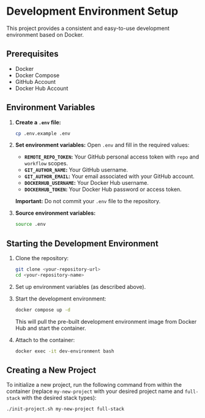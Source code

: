 # Development Environment Setup

This project provides a consistent and easy-to-use development environment based on Docker.

## Prerequisites

*   Docker
*   Docker Compose
*   GitHub Account
*   Docker Hub Account

## Environment Variables

1.  **Create a `.env` file:**

    ```bash
    cp .env.example .env
    ```

2.  **Set environment variables:** Open `.env` and fill in the required values:

    *   **`REMOTE_REPO_TOKEN`:** Your GitHub personal access token with `repo` and `workflow` scopes.
    *   **`GIT_AUTHOR_NAME`:** Your GitHub username.
    *   **`GIT_AUTHOR_EMAIL`:** Your email associated with your GitHub account.
    *   **`DOCKERHUB_USERNAME`:** Your Docker Hub username.
    *   **`DOCKERHUB_TOKEN`:** Your Docker Hub password or access token.

    **Important:** Do not commit your `.env` file to the repository.

3.  **Source environment variables:**

    ```bash
    source .env
    ```

## Starting the Development Environment

1.  Clone the repository:

    ```bash
    git clone <your-repository-url>
    cd <your-repository-name>
    ```

2.  Set up environment variables (as described above).

3.  Start the development environment:

    ```bash
    docker compose up -d
    ```

    This will pull the pre-built development environment image from Docker Hub and start the container.

4.  Attach to the container:

    ```bash
    docker exec -it dev-environment bash
    ```

## Creating a New Project

To initialize a new project, run the following command from within the container (replace `my-new-project` with your desired project name and `full-stack` with the desired stack types):

```bash
./init-project.sh my-new-project full-stack
